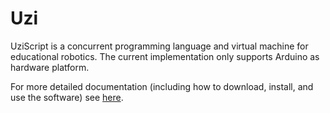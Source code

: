 Uzi
===

UziScript is a concurrent programming language and virtual machine for educational robotics. The current implementation only supports Arduino as hardware platform.

For more detailed documentation (including how to download, install, and use the software) see [here](/docs).
